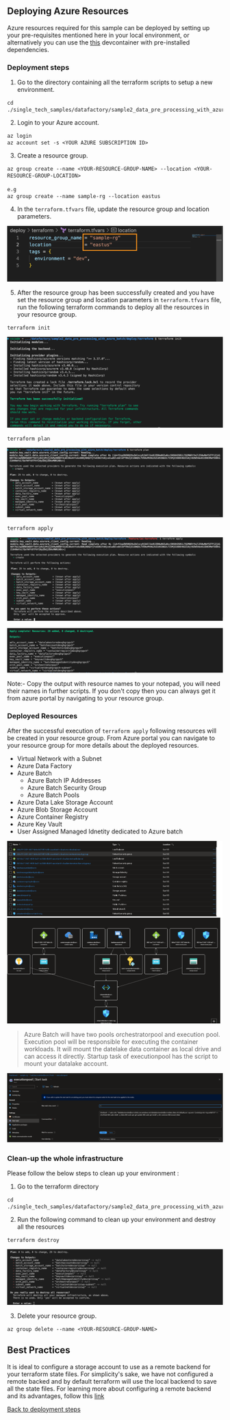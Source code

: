 ## Deploying Azure Resources

Azure resources required for this sample can be deployed by setting up your pre-requisites mentioned here in your local environment, or alternatively you can use the [this](../../.devcontainer) devcontainer with pre-installed dependencies.

### Deployment steps

1. Go to the directory containing all the terraform scripts to setup a new environment.

```
cd ./single_tech_samples/datafactory/sample2_data_pre_processing_with_azure_batch/deploy/terraform 
```

2. Login to your Azure account.

```
az login
az account set -s <YOUR AZURE SUBSCRIPTION ID>
```

3. Create a resource group. 

```
az group create --name <YOUR-RESOURCE-GROUP-NAME> --location <YOUR-RESOURCE-GROUP-LOCATION>

e.g
az group create --name sample-rg --location eastus

```

4. In the `terraform.tfvars` file, update the resource group and location parameters.

![terraform-vars](../../images/terraform-vars.png)

5. After the resource group has been successfully created and you have set the resource group and location parameters in `terraform.tfvars` file, run the following terraform commands to deploy all the resources in your resource group. 

```
terraform init
```
![init output](../../images/init-output.png)

```
terraform plan 
```
![plan output](../../images/plan-output.png)

```
terraform apply
```

![apply output](../../images/apply-output.png)

![post-apply](../../images/post-apply-output.png)

Note:- Copy the output with resource names to your notepad, you will need their names in further scripts. If you don't copy then you can always get it from azure portal by navigating to your resource group.
### Deployed Resources

After the successful execution of `terraform apply` following resources will be created in your resource group. From Azure portal you can navigate to your resource group for more details about the deployed resources.

- Virtual Network with a Subnet
- Azure Data Factory
- Azure Batch
    - Azure Batch IP Addresses
    - Azure Batch Security Group
    - Azure Batch Pools    
- Azure Data Lake Storage Account
- Azure Blob Storage Account
- Azure Container Registry
- Azure Key Vault
- User Assigned Managed Idnetity dedicated to Azure batch 

![Deployed Resources](../../images/deployed-resources-output.png)

> Azure Batch will have two pools orchestratorpool and execution pool. Execution pool will be responsible for executing the container workloads. It will mount the datelake data container as local drive and can access it directly. Startup task of executionpool has the script to mount your datalake account.

![Storage mount](../../images/storage-mount.png)

### Clean-up the whole infrastructure

Please follow the below steps to clean up your environment :

1. Go to the terraform directory 

```
cd ./single_tech_samples/datafactory/sample2_data_pre_processing_with_azure_batch/deploy/terraform 
```
 
2. Run the following command to clean up your environment and destroy all the resources

```
terraform destroy
```

![destroy-output](../../images/destroy-output.png)

3. Delete your resource group.

```
az group delete --name <YOUR-RESOURCE-GROUP-NAME>
```

## Best Practices 

It is ideal to configure a storage account to use as a remote backend for your terraform state files. For simplicity's sake, we have not configured a remote backed and by default terraform will use the local backend to save all the state files. 
For learning more about configuring a remote backend and its advantages, follow this [link](https://developer.hashicorp.com/terraform/language/settings/backends/configuration)


[Back to deployment steps](../../README.md)